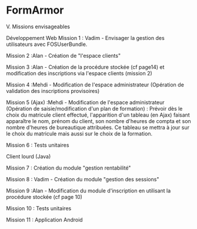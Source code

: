 # FormArmor

V.      Missions envisageables

Développement Web
Mission 1 : Vadim -
Envisager la gestion des utilisateurs avec FOSUserBundle.
 
Mission 2 :Alan -
Création de "l'espace clients"
 
Mission 3 :Alan -
Création de la procédure stockée (cf page14) et modification des inscriptions via l'espace clients (mission 2)
 
Mission 4 :Mehdi -
Modification de l'espace administrateur (Opération de validation des inscriptions provisoires)

 
Mission 5 (Ajax) :Mehdi -
Modification de l'espace administrateur (Opération de saisie/modification d'un plan de formation) : Prévoir dès le choix du matricule client effectué, l'apparition d'un tableau (en Ajax) faisant apparaître le nom, prénom du client, son nombre d'heures de compta et son nombre d'heures de bureautique attribuées. Ce tableau se mettra à jour sur le choix du matricule mais aussi sur le choix de la formation.

 

Mission 6 :
Tests unitaires
 
 
Client lourd (Java)
 
 
Mission 7 :
Création du module "gestion rentabilité"
 
Mission 8 : Vadim -
Création du module "gestion des sessions"
 
Mission 9 :Alan -
Modification du module d'inscription en utilisant la procédure stockée (cf page 10)
 
Mission 10 :
Tests unitaires
 
Mission 11 :
Application Android
